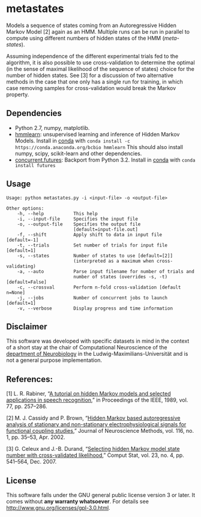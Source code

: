 # metastates

Models a sequence of states coming from an Autoregressive Hidden Markov Model [2]
again as an HMM. Multiple runs can be run in parallel to compute using different
numbers of hidden states of the HMM (_meta-states_).

Assuming independence of the different experimental trials fed to the algorithm,
it is also possible to use cross-validation to determine the optimal (in the sense
of maximal likelihood of the sequence of states) choice for the number of hidden
states. See [3] for a discussion of two alternative methods in the case that one only
has a single run for training, in which case removing samples for cross-validation
would break the Markov property.

## Dependencies

* Python 2.7, numpy, matplotlib.
* [hmmlearn](https://github.com/hmmlearn): unsupervised learning and
  inference of Hidden Markov Models.
  Install in [conda](http://conda.pydata.org/) with
    `conda install -c https://conda.anaconda.org/bcbio hmmlearn`
  This should also install numpy, scipy, scikit-learn and other
  dependencies.
* [concurrent.futures](https://pypi.python.org/pypi/futures): Backport
  from Python 3.2. Install in [conda](http://conda.pydata.org/) with
    `conda install futures`

## Usage

```
Usage: python metastates.py -i <input-file> -o <output-file>

Other options:
    -h, --help           This help
    -i, --input-file     Specifies the input file
    -o, --output-file    Specifies the output file
                         [default=input-file.out]
    -f, --shift          Apply shift to data in input file [default=-1]
    -t, --trials         Set number of trials for input file [default=1]
    -s, --states         Number of states to use [default=[2]]
                         (interpreted as a maximum when cross-validating)
    -a, --auto           Parse input filename for number of trials and
                         number of states (overrides -s, -t) [default=False]
    -c, --crossval       Perform n-fold cross-validation [default n=None]
    -j, --jobs           Number of concurrent jobs to launch [default=1]
    -v, --verbose        Display progress and time information
```

## Disclaimer

This software was developed with specific datasets in mind in the context of a short
stay at the chair of Computational Neuroscience of the [department of Neurobiology](http://www.neuro.bio.lmu.de/) in the Ludwig-Maximilians-Universität and is not a general purpose implementation.

## References:

[1] L. R. Rabiner, “[A tutorial on hidden Markov models and selected applications in speech recognition](http://www.ee.columbia.edu/~dpwe/e6820/papers/Rabiner89-hmm.pdf),” in Proceedings of the IEEE, 1989, vol. 77, pp. 257–286.

[2] M. J. Cassidy and P. Brown, “[Hidden Markov based autoregressive analysis of stationary and non-stationary electrophysiological signals for functional coupling studies](http://www.sciencedirect.com/science/article/pii/S0165027002000262),” Journal of Neuroscience Methods, vol. 116, no. 1, pp. 35–53, Apr. 2002.

[3] G. Celeux and J.-B. Durand, “[Selecting hidden Markov model state number with cross-validated likelihood](https://hal.inria.fr/inria-00071392/document),” Comput Stat, vol. 23, no. 4, pp. 541–564, Dec. 2007.


## License

This software falls under the GNU general public license version 3 or later.
It comes without **any warranty whatsoever**.
For details see http://www.gnu.org/licenses/gpl-3.0.html.